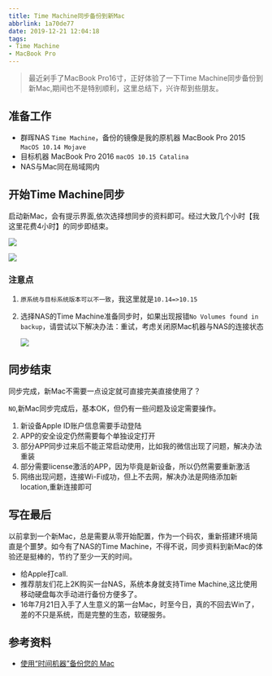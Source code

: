 ```yaml
---
title: Time Machine同步备份到新Mac
abbrlink: 1a70de77
date: 2019-12-21 12:04:18
tags:
- Time Machine
- MacBook Pro
---
```

> 最近剁手了MacBook Pro16寸，正好体验了一下Time Machine同步备份到新Mac,期间也不是特别顺利，这里总结下，兴许帮到些朋友。

## 准备工作
- 群晖NAS `Time Machine`，备份的镜像是我的原机器 MacBook Pro 2015 `MacOS 10.14 Mojave`
- 目标机器 MacBook Pro 2016 `macOS 10.15 Catalina`
- NAS与Mac同在局域网内

## 开始Time Machine同步
启动新Mac，会有提示界面,依次选择想同步的资料即可。经过大致几个小时【我这里花费4小时】的同步即结束。

![](http://static.1991421.cn/2019-12-21-124532.jpg)

![](http://static.1991421.cn/2019-12-21-125059.png)

### 注意点
1. `原系统与目标系统版本可以不一致`，我这里就是`10.14=>10.15`
2. 选择NAS的Time Machine准备同步时，如果出现报错`No Volumes found in backup`，请尝试以下解决办法：重试，考虑关闭原Mac机器与NAS的连接状态

   ![](http://static.1991421.cn/2019-12-21-124645.png)

## 同步结束

同步完成，新Mac不需要一点设定就可直接完美直接使用了？

`NO`,新Mac同步完成后，基本OK，但仍有一些问题及设定需要操作。

1. 新设备Apple ID账户信息需要手动登陆
2. APP的安全设定仍然需要每个单独设定打开
3. 部分APP同步过来后不能正常启动使用，比如我的微信出现了问题，解决办法重装
4. 部分需要license激活的APP，因为毕竟是新设备，所以仍然需要重新激活
5. 网络出现问题，连接Wi-Fi成功，但上不去网，解决办法是网络添加新location,重新连接即可

## 写在最后
以前拿到一个新Mac，总是需要从零开始配置，作为一个码农，重新搭建环境简直是个噩梦。如今有了NAS的Time Machine，不得不说，同步资料到新Mac的体验还是挺棒的，节约了至少一天的时间。

- 给Apple打call.
- 推荐朋友们花上2K购买一台NAS，系统本身就支持Time Machine,这比使用移动硬盘每次手动进行备份方便多了。
- 16年7月21日入手了人生意义的第一台Mac，时至今日，真的不回去Win了，差的不只是系统，而是完整的生态，软硬服务。

## 参考资料
- [使用“时间机器”备份您的 Mac](https://support.apple.com/zh-cn/HT201250)
